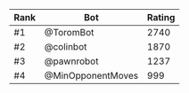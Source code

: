 Rank|Bot|Rating
---|---|---
#1|@ToromBot|2740
#2|@colinbot|1870
#3|@pawnrobot|1237
#4|@MinOpponentMoves|999
